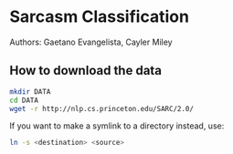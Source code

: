 # Sarcasm Classification
Authors: Gaetano Evangelista, Cayler Miley

## How to download the data
```bash
mkdir DATA
cd DATA
wget -r http://nlp.cs.princeton.edu/SARC/2.0/
```

If you want to make a symlink to a directory instead, use: 
```bash
ln -s <destination> <source>
```